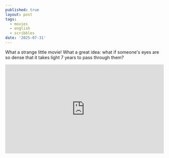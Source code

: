 ```yaml
---
published: true
layout: post
tags:
  - movies
  - english
  - scribbles
date: '2025-07-31'
---
```


What a strange little movie! What a great idea: what if someone's eyes are so dense that it takes light 7 years to pass through them? 

<div style="padding:56.25% 0 0 0;position:relative;"><iframe src="https://player.vimeo.com/video/1101358773?badge=0&amp;autopause=0&amp;player_id=0&amp;app_id=58479" frameborder="0" allow="autoplay; fullscreen; picture-in-picture; clipboard-write; encrypted-media; web-share" referrerpolicy="strict-origin-when-cross-origin" style="position:absolute;top:0;left:0;width:100%;height:100%;" title="Slow Light"></iframe></div><script src="https://player.vimeo.com/api/player.js"></script>
